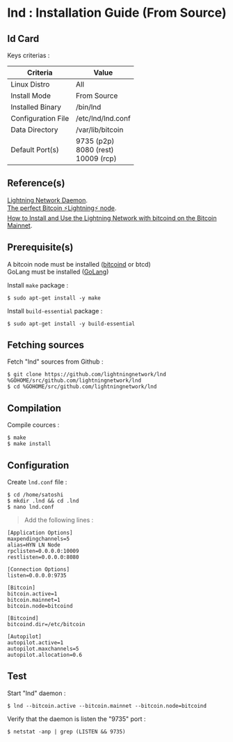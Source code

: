 lnd : Installation Guide (From Source)
==
Id Card
-
Keys criterias :
<table>
    <thead>
        <tr>
            <th>Criteria</th>
            <th>Value</th>
        </tr>
    </thead>
    <tbody>
        <tr>
            <td>Linux Distro</td>
            <td>All</td>
        </tr>
        <tr>
            <td>Install Mode</td>
            <td>From Source</td>
        </tr>
        <tr>
            <td>Installed Binary</td>
            <td>/bin/lnd</td>
        </tr>
        <tr>
            <td>Configuration File</td>
            <td>/etc/lnd/lnd.conf</td>
        </tr>
        <tr>
            <td>Data Directory</td>
            <td>/var/lib/bitcoin</td>
        </tr>
        <tr>
            <td>Default Port(s)</td>
            <td>9735 (p2p)</br>8080 (rest)</br>10009 (rcp)</td>
        </tr>
    </tbody>
</table>

Reference(s)
-
<a href="https://github.com/lightningnetwork/lnd">Lightning Network Daemon</a>.  
<a href="https://medium.com/@stadicus/perfect-low-cost-%EF%B8%8Flightning%EF%B8%8F-node-4c2f42a4ff7bd">The perfect Bitcoin ⚡️Lightning️⚡ node</a>.  
<a href="How to Install and Use the Lightning Network with bitcoind on the Bitcoin Mainnet">How to Install and Use the Lightning Network with bitcoind on the Bitcoin Mainnet</a>.  


Prerequisite(s)
-
A bitcoin node must be installed (<A href="https://github.com/babonet13/HelloWorld/tree/master/App/bitcoind">bitcoind</A> or btcd)   
GoLang must be installed (<A href="https://github.com/babonet13/HelloWorld/tree/master/App/golang">GoLang</A>)

Install ```make``` package : 
<pre><code>$ sudo apt-get install -y make</code></pre>

Install ```build-essential``` package : 
<pre><code>$ sudo apt-get install -y build-essential</code></pre>

Fetching sources
-
Fetch "lnd" sources from Github :
<pre><code>$ git clone https://github.com/lightningnetwork/lnd %GOHOME/src/github.com/lightningnetwork/lnd
$ cd %GOHOME/src/github.com/lightningnetwork/lnd</code></pre>

Compilation
-
Compile cources : 
<pre><code>$ make 
$ make install</code></pre>

Configuration
-
Create ```lnd.conf``` file : 
<pre><code>$ cd /home/satoshi 
$ mkdir .lnd && cd .lnd
$ nano lnd.conf</code></pre>

> Add the following lines :
<pre><code>[Application Options]
maxpendingchannels=5
alias=HYN LN Node
rpclisten=0.0.0.0:10009
restlisten=0.0.0.0:8080

[Connection Options]
listen=0.0.0.0:9735

[Bitcoin]
bitcoin.active=1
bitcoin.mainnet=1
bitcoin.node=bitcoind

[Bitcoind]
bitcoind.dir=/etc/bitcoin

[Autopilot]
autopilot.active=1
autopilot.maxchannels=5
autopilot.allocation=0.6</code></pre>

Test
-
Start "lnd" daemon : 
<pre><code>$ lnd --bitcoin.active --bitcoin.mainnet --bitcoin.node=bitcoind</code></pre>

Verify that the daemon is listen the "9735" port : 
<pre><code>$ netstat -anp | grep (LISTEN && 9735)</code></pre>
